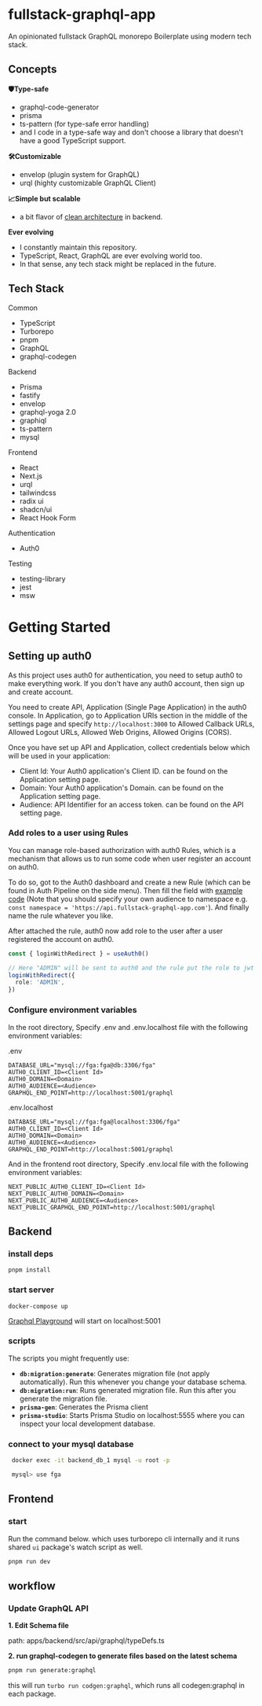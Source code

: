 # fullstack-graphql-app

An opinionated fullstack GraphQL monorepo Boilerplate using modern tech stack.

## Concepts

**🛡Type-safe**

- graphql-code-generator
- prisma
- ts-pattern (for type-safe error handling)
- and I code in a type-safe way and don't choose a library that doesn't have a good TypeScript support.

**🛠Customizable**

- envelop (plugin system for GraphQL)
- urql (highty customizable GraphQL Client)

**📈Simple but scalable**

- a bit flavor of [clean architecture](https://blog.cleancoder.com/uncle-bob/2012/08/13/the-clean-architecture.html) in backend.

**Ever evolving**

- I constantly maintain this repository.
- TypeScript, React, GraphQL are ever evolving world too.
- In that sense, any tech stack might be replaced in the future.

## Tech Stack

Common

- TypeScript
- Turborepo
- pnpm
- GraphQL
- graphql-codegen

Backend

- Prisma
- fastify
- envelop
- graphql-yoga 2.0
- graphiql
- ts-pattern
- mysql

Frontend

- React
- Next.js
- urql
- tailwindcss
- radix ui
- shadcn/ui
- React Hook Form

Authentication

- Auth0

Testing

- testing-library
- jest
- msw

# Getting Started

## Setting up auth0

As this project uses auth0 for authentication, you need to setup auth0 to make everything work. If you don't have any auth0 account, then sign up and create account.

You need to create API, Application (Single Page Application) in the auth0 console. In Application, go to Application URIs section in the middle of the settings page and specify `http://localhost:3000` to Allowed Callback URLs, Allowed Logout URLs, Allowed Web Origins, Allowed Origins (CORS).

Once you have set up API and Application, collect credentials below which will be used in your application:

- Client Id: Your Auth0 application's Client ID. can be found on the Application setting page.
- Domain: Your Auth0 application's Domain. can be found on the Application setting page.
- Audience: API Identifier for an access token. can be found on the API setting page.

### Add roles to a user using Rules

You can manage role-based authorization with auth0 Rules, which is a mechanism that allows us to run some code when user register an account on auth0.

To do so, got to the Auth0 dashboard and create a new Rule (which can be found in Auth Pipeline on the side menu). Then fill the field with [example code](https://github.com/taneba/fullstack-graphql-app/blob/main/apps/backend/src/lib/auth0/rules/setRolesToUser.js) (Note that you should specify your own audience to namespace e.g. `const namespace = 'https://api.fullstack-graphql-app.com'`). And finally name the rule whatever you like.

After attached the rule, auth0 now add role to the user after a user registered the account on auth0.

```ts
const { loginWithRedirect } = useAuth0()

// Here "ADMIN" will be sent to auth0 and the rule put the role to jwt token.
loginWithRedirect({
  role: 'ADMIN',
})
```

### Configure environment variables

In the root directory, Specify .env and .env.localhost file with the following environment variables:

.env

```
DATABASE_URL="mysql://fga:fga@db:3306/fga"
AUTH0_CLIENT_ID=<Client Id>
AUTH0_DOMAIN=<Domain>
AUTH0_AUDIENCE=<Audience>
GRAPHQL_END_POINT=http://localhost:5001/graphql
```

.env.localhost

```
DATABASE_URL="mysql://fga:fga@localhost:3306/fga"
AUTH0_CLIENT_ID=<Client Id>
AUTH0_DOMAIN=<Domain>
AUTH0_AUDIENCE=<Audience>
GRAPHQL_END_POINT=http://localhost:5001/graphql
```

And in the frontend root directory, Specify .env.local file with the following environment variables:

```
NEXT_PUBLIC_AUTH0_CLIENT_ID=<Client Id>
NEXT_PUBLIC_AUTH0_DOMAIN=<Domain>
NEXT_PUBLIC_AUTH0_AUDIENCE=<Audience>
NEXT_PUBLIC_GRAPHQL_END_POINT=http://localhost:5001/graphql
```

## Backend

### install deps

```
pnpm install
```

### start server

```
docker-compose up
```

[Graphql Playground](https://github.com/graphql/graphql-playground) will start on localhost:5001

### scripts

The scripts you might frequently use:

- **`db:migration:generate`**: Generates migration file (not apply automatically). Run this whenever you change your database schema.
- **`db:migration:run`**: Runs generated migration file. Run this after you generate the migration file.
- **`prisma-gen`**: Generates the Prisma client
- **`prisma-studio`**: Starts Prisma Studio on localhost:5555 where you can inspect your local development database.

### connect to your mysql database

```sh
 docker exec -it backend_db_1 mysql -u root -p

 mysql> use fga
```

## Frontend

### start

Run the command below. which uses turborepo cli internally and it runs shared `ui` package's watch script as well.

```sh
pnpm run dev
```

## workflow

### Update GraphQL API

**1. Edit Schema file**

path: apps/backend/src/api/graphql/typeDefs.ts

**2. run graphql-codegen to generate files based on the latest schema**

```sh
pnpm run generate:graphql
```

this will run `turbo run codgen:graphql`, which runs all codegen:graphql in each package.
